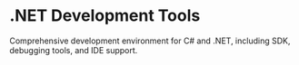 # .NET Development Tools

Comprehensive development environment for C# and .NET, including SDK, debugging tools, and IDE support.
